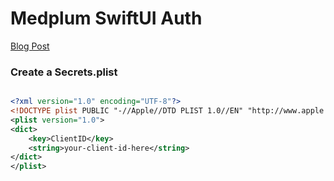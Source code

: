 # Medplum SwiftUI Auth

[Blog Post](https://wamser.com/medplum/oauth/2024/08/03/medplum-oauth-demo.html)
 
### Create a Secrets.plist

```xml

<?xml version="1.0" encoding="UTF-8"?>
<!DOCTYPE plist PUBLIC "-//Apple//DTD PLIST 1.0//EN" "http://www.apple.com/DTDs/PropertyList-1.0.dtd">
<plist version="1.0">
<dict>
	<key>ClientID</key>
	<string>your-client-id-here</string>
</dict>
</plist>

```


